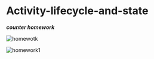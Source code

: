 # Activity-lifecycle-and-state

***counter homework***


![homewotk](https://user-images.githubusercontent.com/47654208/111642485-3c7ea680-8826-11eb-8c54-a3b27fd80469.gif)

![homework1](https://user-images.githubusercontent.com/47654208/111642459-37215c00-8826-11eb-9a92-1db44d5197c3.gif)


